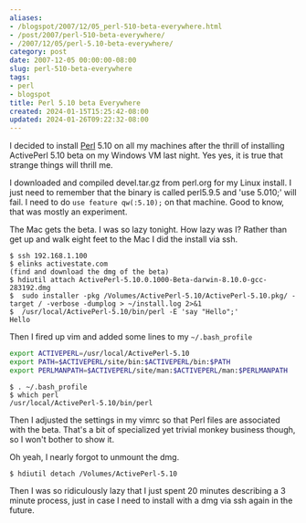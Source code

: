 ```yaml
---
aliases:
- /blogspot/2007/12/05_perl-510-beta-everywhere.html
- /post/2007/perl-510-beta-everywhere/
- /2007/12/05/perl-5.10-beta-everywhere/
category: post
date: 2007-12-05 00:00:00-08:00
slug: perl-510-beta-everywhere
tags:
- perl
- blogspot
title: Perl 5.10 beta Everywhere
created: 2024-01-15T15:25:42-08:00
updated: 2024-01-26T09:22:32-08:00
---
```


I decided to install [Perl](../../../card/Perl.md) 5.10 on all my machines after the thrill of installing ActivePerl 5.10 beta on my Windows VM last night. Yes yes, it is true that strange things will thrill me.

<!--more-->

I downloaded and compiled devel.tar.gz from perl.org for my Linux install. I just need to remember that the binary is called perl5.9.5 and 'use 5.010;' will fail. I need to do `use feature qw(:5.10);` on that machine. Good to know, that was mostly an experiment.

The Mac gets the beta. I was so lazy tonight. How lazy was I? Rather than get up and walk eight feet to the Mac I did the install via ssh.

````
$ ssh 192.168.1.100
$ elinks activestate.com
(find and download the dmg of the beta)
$ hdiutil attach ActivePerl-5.10.0.1000-Beta-darwin-8.10.0-gcc-283192.dmg
$  sudo installer -pkg /Volumes/ActivePerl-5.10/ActivePerl-5.10.pkg/ -target / -verbose -dumplog > ~/install.log 2>&1
$  /usr/local/ActivePerl-5.10/bin/perl -E 'say "Hello";'
Hello
````

Then I fired up vim and added some lines to my `~/.bash_profile`

````bash
export ACTIVEPERL=/usr/local/ActivePerl-5.10
export PATH=$ACTIVEPERL/site/bin:$ACTIVEPERL/bin:$PATH
export PERLMANPATH=$ACTIVEPERL/site/man:$ACTIVEPERL/man:$PERLMANPATH
````

````
$ . ~/.bash_profile
$ which perl
/usr/local/ActivePerl-5.10/bin/perl
````

Then I adjusted the settings in my vimrc so that Perl files are associated with the beta. That's a bit of specialized yet trivial monkey business though, so I won't bother to show it.

Oh yeah, I nearly forgot to unmount the dmg.

````
$ hdiutil detach /Volumes/ActivePerl-5.10
````

Then I was so ridiculously lazy that I just spent 20 minutes describing a 3 minute process, just in case I need to install with a dmg via ssh again in the future.
